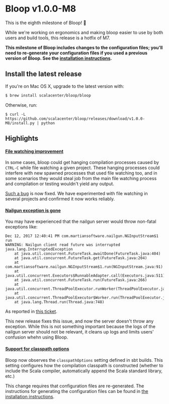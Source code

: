 # Bloop v1.0.0-M8

This is the eighth milestone of Bloop! :tada:

While we're working on ergonomics and making bloop easier to use by both users and build tools, this release is a hotfix of M7.

**This milestone of Bloop includes changes to the configuration files; you'll need to re-generate
your configuration files if you used a previous version of Bloop. See the [installation
instructions][installation instructions].**

## Install the latest release

If you're on Mac OS X, upgrade to the latest version with:

```sh
$ brew install scalacenter/bloop/bloop
```

Otherwise, run:

```
$ curl -L https://github.com/scalacenter/bloop/releases/download/v1.0.0-M8/install.py | python
```


## Highlights

#### [File watching improvement][#389]

In some cases, bloop could get hanging compilation processes caused by `CTRL-C` while file watching a given project. These hanging processes could interfere with new spawned processes that used file watching too, and in some scenarios they would steal job from the main file watching process and compilation or testing wouldn't yield any output.

[Such a bug](https://github.com/scalacenter/bloop/issues/379) is now fixed. We have experimented with file watching in several projects and confirmed it now works reliably.

#### [Nailgun exception is gone][#390]

You may have experienced that the nailgun server would throw non-fatal exceptions like:

```
Dec 12, 2017 12:40:41 PM com.martiansoftware.nailgun.NGInputStream$1 run
WARNING: Nailgun client read future was interrupted
java.lang.InterruptedException
	at java.util.concurrent.FutureTask.awaitDone(FutureTask.java:404)
	at java.util.concurrent.FutureTask.get(FutureTask.java:204)
	at com.martiansoftware.nailgun.NGInputStream$1.run(NGInputStream.java:91)
	at java.util.concurrent.Executors$RunnableAdapter.call(Executors.java:511)
	at java.util.concurrent.FutureTask.run(FutureTask.java:266)
	at java.util.concurrent.ThreadPoolExecutor.runWorker(ThreadPoolExecutor.java:1149)
	at java.util.concurrent.ThreadPoolExecutor$Worker.run(ThreadPoolExecutor.java:624)
	at java.lang.Thread.run(Thread.java:748)
```

As reported in [this ticket](https://github.com/facebook/nailgun/issues/112).

This new release fixes this issue, and now the server doesn't throw any exception. While this is not something important because the logs of the nailgun server should not be relevant, it cleans up logs and limits users' confusion whehn using Bloop.

#### [Support for classpath options][#110]

Bloop now observes the `classpathOptions` setting defined in sbt builds. This setting configures how
the compilation classpath is constructed (whether to include the Scala compiler, automatically
append the Scala standard library, etc.)

This change requires that configuration files are re-generated. The instructions for generating the
configuration files can be found in [the installation instructions][installation instructions].

[#110]: https://github.com/scalacenter/bloop/pull/110
[#341]: https://github.com/scalacenter/bloop/pull/341
[#343]: https://github.com/scalacenter/bloop/pull/343
[#345]: https://github.com/scalacenter/bloop/pull/345
[#346]: https://github.com/scalacenter/bloop/pull/346
[#347]: https://github.com/scalacenter/bloop/pull/347
[#353]: https://github.com/scalacenter/bloop/pull/353
[#389]: https://github.com/scalacenter/bloop/pull/389
[#390]: https://github.com/scalacenter/bloop/pull/390
[installation instructions]: https://scalacenter.github.io/bloop/docs/installation
